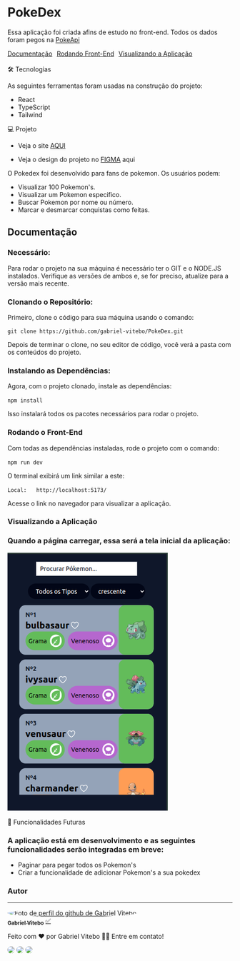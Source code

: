 # PokeDex
Essa aplicação foi criada afins de estudo no front-end.
Todos os dados foram pegos na [PokeApi](https://pokeapi.co/docs/v2)

<div class="menu" style="display:flex; gap:10px;">
  <label for="#doc"><a href="#doc">Documentação</a></label>
  <label for="#frontInstall"><a href="#frontInstall">Rodando Front-End</a></label>
  <label for="#viewApp"><a href="#viewApp">Visualizando a Aplicação</a></label>
</div>
<br/>
🛠 Tecnologias

As seguintes ferramentas foram usadas na construção do projeto:

- React
- TypeScript
- Tailwind

💻 Projeto
- Veja o site [AQUI](https://pokedexestudofrontend.netlify.app/)

- Veja o design do projeto no [FIGMA](https://www.figma.com/design/HGl01QgXJffJxYvPzsqvkH/Pok%C3%A9dex-%2F-Pok%C3%A9mon-App-(Community)?node-id=1268-35268&t=iy7HSL4Ybl7lpiKA-1) aqui

O Pokedex foi desenvolvido para fans de pokemon. Os usuários podem:

- Visualizar 100 Pokemon's.
- Visualizar um Pokemon especifico.
- Buscar Pokemon por nome ou número.
- Marcar e desmarcar conquistas como feitas.


<h2 id="doc">Documentação</h2>

### Necessário:

  Para rodar o projeto na sua máquina é necessário ter o GIT e o NODE.JS instalados. Verifique as versões de ambos e, se for preciso, atualize para a versão mais recente.

### Clonando o Repositório:
  Primeiro, clone o código para sua máquina usando o comando:

```
git clone https://github.com/gabriel-vitebo/PokeDex.git
```
Depois de terminar o clone, no seu editor de código, você verá a pasta com os conteúdos do projeto.

### Instalando as Dependências:

Agora, com o projeto clonado, instale as dependências:

`npm install`

Isso instalará todos os pacotes necessários para rodar o projeto.

<h3 id="frontInstall">Rodando o Front-End</h3>
Com todas as dependências instaladas, rode o projeto com o comando:

`npm run dev`

O terminal exibirá um link similar a este:

`Local:   http://localhost:5173/`

Acesse o link no navegador para visualizar a aplicação.

<h3 id="viewApp">Visualizando a Aplicação</h3>

### Quando a página carregar, essa será a tela inicial da aplicação:

<img src="public/TelaHome.png" alt="Imagem da página inicial" />

🚀 Funcionalidades Futuras
### A aplicação está em desenvolvimento e as seguintes funcionalidades serão integradas em breve:

- Paginar para pegar todos os Pokemon's
- Criar a funcionalidade de adicionar Pokemon's a sua pokedex


### Autor

---

<a href="https://www.linkedin.com/in/gabriel-alves-vitebo-2978ab177/">
 <img style="border-radius: 50%;" src="https://github.com/gabriel-vitebo.png" width="100px;" alt="Foto de perfil do github de Gabriel Vitebo"/>
 <br />
 <sub><b>Gabriel Vitebo</b></sub></a> <a href="https://www.linkedin.com/in/gabriel-alves-vitebo-2978ab177/" >✅</a>

Feito com ❤️ por Gabriel Vitebo 👋🏽 Entre em contato!

<div > 
  <a href="https://www.instagram.com/gabrielvitebo/" target="_blank"><img src="https://img.shields.io/badge/-Instagram-%23E4405F?style=for-the-badge&logo=instagram&logoColor=white" style="border-radius: 10px"/></a>
  <a href="https://www.linkedin.com/in/gabriel-alves-vitebo-2978ab177/" target="_blank"><img src="https://img.shields.io/badge/-LinkedIn-%230077B5?style=for-the-badge&logo=linkedin&logoColor=white" style="border-radius: 10px" target="_blank"></a>
  <a href="mailto:vitebo@outlook.com" ><img src="https://img.shields.io/badge/-vitebo@outlook.com-%230077B5?style=for-the-badge&logo=MicrosoftOutlook&logoColor=white&link=mailto:vitebo@outlook.com" style="border-radius: 10px" target="_blank"></a>
</div>